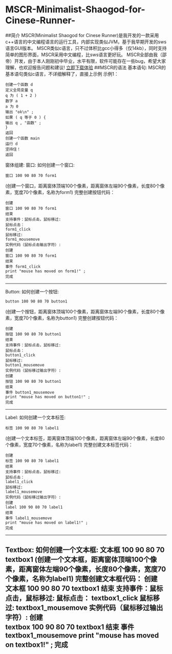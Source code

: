 # MSCR-Minimalist-Shaogod-for-Cinese-Runner-
##简介
MSCR(Minimalist Shaogod for Cinese Runner)是我开发的一款采用c++语言的中文编程语言的运行工具，内部实现类似JVM，基于我早期开发的sws语言GUI版本。 MSCR类似c语言，只不过体积比gcc小得多（仅14kb），同时支持简单的图形界面，MSCR采用中文编程，比sws语言更好玩。 MSCR全部由我（邵帝）开发，由于本人刚刚初中毕业，水平有限，软件可能存在一些bug，希望大家理解，也欢迎报告问题和建议!
[立即下载体验](https://github.com/Shaoqirui/MSCR-Minimalist-Shaogod-for-Cinese-Runner-/releases/tag/1)
##MSCR的语法
基本语句:
MSCR的基本语句类似c语言，不详细解释了，直接上示例
示例1：
 ```
创建一个函数 d
定义全局变量 q
q 为 ( 1 + 2 )
数字 a
a 为 0
输出 "ok\n" ;
如果 ( q 等于 0 ) {
输出 q , "函数" ;
}
返回
创建一个函数 main
运行 d
坚持住！
返回

 ```
窗体组建:
窗口:
如何创建一个窗口:
 ```
窗口 100 90 80 70 form1
 ```
(创建一个窗口，距离窗体顶端100个像素，距离窗体左端90个像素，长度80个像素，宽度70个像素，名称为form1)
完整创建按钮代码：
 ```
创建   
窗口 100 90 80 70 form1
结束
支持事件：鼠标点击，鼠标移过:
鼠标点击：
form1_click
鼠标移过:
form1_mousemove
实例代码（鼠标点击输出字符）:
创建   
窗口 100 90 80 70 form1
结束
事件 form1_click
print "mouse has moved on form1!" ;
完成
 ```
-----------------------
Button:
如何创建一个按钮:
 ```
button 100 90 80 70 button1
 ```
(创建一个按钮，距离窗体顶端100个像素，距离窗体左端90个像素，长度80个像素，宽度70个像素，名称为button1)
完整创建按钮代码：
 ```
创建   
按钮 100 90 80 70 button1
结束
支持事件：鼠标点击，鼠标移过:
鼠标点击：
button1_click
鼠标移过:
button1_mousemove
实例代码（鼠标移过输出字符）:
创建   
按钮 100 90 80 70 button1
结束
事件 button1_mousemove
print "mouse has moved on button1!" ;
完成
 ```
-----------------------
Label:
如何创建一个文本标签:
 ```
标签 100 90 80 70 label1
 ```
(创建一个文本标签，距离窗体顶端100个像素，距离窗体左端90个像素，长度80个像素，宽度70个像素，名称为label1)
完整创建文本标签代码：
 ```
创建   
标签 100 90 80 70 label1
结束
支持事件：鼠标点击，鼠标移过:
鼠标点击：
label1_click
鼠标移过:
label1_mousemove
实例代码（鼠标移过输出字符）:
创建   
label 100 90 80 70 label1
结束
事件 label1_mousemove
print "mouse has moved on label1!" ;
完成
 ```
-----------------------
Textbox:
如何创建一个文本框:
文本框 100 90 80 70 textbox1
(创建一个文本框，距离窗体顶端100个像素，距离窗体左端90个像素，长度80个像素，宽度70个像素，名称为label1)
完整创建文本框代码：
创建   
文本框 100 90 80 70 textbox1
结束
支持事件：鼠标点击，鼠标移过:
鼠标点击：
textbox1_click
鼠标移过:
textbox1_mousemove
实例代码（鼠标移过输出字符）:
创建   
textbox 100 90 80 70 textbox1
结束
事件 textbox1_mousemove
print "mouse has moved on textbox1!" ;
完成
-----------------------

